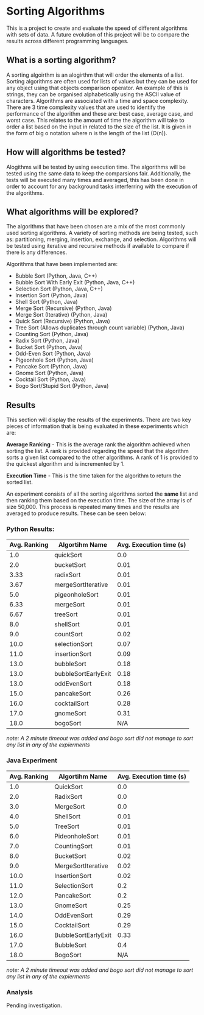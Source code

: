 # Sorting Algorithms

This is a project to create and evaluate the speed of different algorithms with sets of data. A future evolution of this project will be to compare the results across different programming languages.

## What is a sorting algorithm?

A sorting algoirthm is an alogirthm that will order the elements of a list. Sorting algorithms are often used for lists of values but they can be used for any object using that objects comparison operator. An example of this is strings, they can be organised alphabetically using the ASCII value of characters. Algorithms are associated with a time and space complexity. There are 3 time complexity values that are used to identify the performance of the algorithm and these are: best case, average case, and worst case. This relates to the amount of time the algorithm will take to order a list based on the input in related to the size of the list. It is given in the form of big o notation where n is the length of the list (O(n)). 

## How will algorithms be tested?

Alogithms will be tested by using execution time. The algorithms will be tested using the same data to keep the comparsions fair. Additionally, the tests will be executed many times and averaged, this has been done in order to account for any background tasks interferring with the execution of the algorithms.

## What algorithms will be explored?

The algorithms that have been chosen are a mix of the most commonly used sorting algorithms. A variety of sorting methods are being tested, such as: partitioning, merging, insertion, exchange, and selection. Algorithms will be tested using iterative and recursive methods if available to compare if there is any differences.

Algorithms that have been implemented are:
* Bubble Sort (Python, Java, C++)
* Bubble Sort With Early Exit (Python, Java, C++)
* Selection Sort (Python, Java, C++)
* Insertion Sort (Python, Java)
* Shell Sort (Python, Java)
* Merge Sort (Recursive) (Python, Java)
* Merge Sort (Iterative) (Python, Java)
* Quick Sort (Recursive) (Python, Java)
* Tree Sort (Allows duplicates through count variable) (Python, Java)
* Counting Sort (Python, Java)
* Radix Sort (Python, Java)
* Bucket Sort (Python, Java)
* Odd-Even Sort (Python, Java)
* Pigeonhole Sort (Python, Java)
* Pancake Sort (Python, Java)
* Gnome Sort (Python, Java)
* Cocktail Sort (Python, Java)
* Bogo Sort/Stupid Sort (Python, Java)

## Results

This section will display the results of the experiments. There are two key pieces of information that is being evaluated in these experiments which are: 

**Average Ranking** - This is the average rank the algorithm achieved when sorting the list. A rank is provided regarding the speed that the algorithm sorts a given list compared to the other algorithms. A rank of 1 is provided to the quickest algorithm and is incremented by 1.

**Execution Time** - This is the time taken for the algorithm to return the sorted list.

An experiment consists of all the sorting algorithms sorted the **same** list and then ranking them based on the execution time. The size of the array is of size 50,000. This process is repeated many times and the results are averaged to produce results. These can be seen below:

### Python Results:

| Avg. Ranking  | Algortihm Name| Avg. Execution time (s)| 
| ------------- | ------------- | ------------------------|
| 1.0 | quickSort | 0.0 |
| 2.0 | bucketSort | 0.01 |
| 3.33 | radixSort | 0.01 |
| 3.67 | mergeSortIterative | 0.01 |
| 5.0 | pigeonholeSort | 0.01 |
| 6.33 | mergeSort | 0.01 |
| 6.67 | treeSort | 0.01 |
| 8.0 | shellSort | 0.01 |
| 9.0 | countSort | 0.02 |
| 10.0 | selectionSort | 0.07 |
| 11.0 | insertionSort | 0.09 |
| 13.0 | bubbleSort | 0.18 |
| 13.0 | bubbleSortEarlyExit | 0.18 |
| 13.0 | oddEvenSort | 0.18 |
| 15.0 | pancakeSort | 0.26 |
| 16.0 | cocktailSort | 0.28 |
| 17.0 | gnomeSort | 0.31 |
| 18.0 | bogoSort | N/A |

*note: A 2 minute timeout was added and bogo sort did not manage to sort any list in any of the expierments* 

### Java Experiment 

| Avg. Ranking  | Algortihm Name| Avg. Execution time (s)| 
| ------------- | ------------- | ------------------------|
| 1.0| QuickSort|0.0 | 1.0| QuickSort|0.0 | 
| 2.0| RadixSort|0.0 |
| 3.0| MergeSort|0.0 |
| 4.0| ShellSort|0.01 |
| 5.0| TreeSort|0.01 |
| 6.0| PideonholeSort|0.01 |
| 7.0| CountingSort|0.01 |
| 8.0| BucketSort|0.02 |
| 9.0| MergeSortIterative|0.02 |
| 10.0| InsertionSort|0.02 |
| 11.0| SelectionSort|0.2 |
| 12.0| PancakeSort|0.2 |
| 13.0| GnomeSort|0.25 |
| 14.0| OddEvenSort|0.29 |
| 15.0| CocktailSort|0.29 |
| 16.0| BubbleSortEarlyExit|0.33 |
| 17.0| BubbleSort|0.4 |
| 18.0| BogoSort | N/A

*note: A 2 minute timeout was added and bogo sort did not manage to sort any list in any of the expierments* 

### Analysis

Pending investigation.
